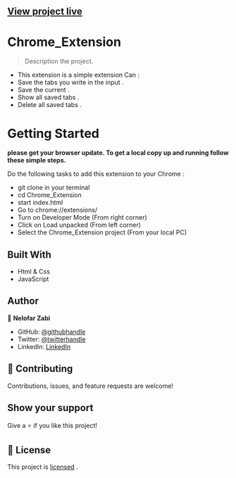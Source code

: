 
## [View project live](https://nelofarzabi.github.io/Chrome_Extension/)

# Chrome_Extension 

> Description the project.
- This extension is a simple extension Can :  
- Save the tabs you write in the input .  
- Save the current . 
- Show all saved tabs . 
- Delete all saved tabs  . 


# Getting Started

**please get your browser update. To get a local copy up and running follow these simple steps.**

Do the following tasks to add this extension to your Chrome : 

- git clone in your terminal
- cd Chrome_Extension
- start index.html
- Go to chrome://extensions/
- Turn on Developer Mode (From right corner)
- Click on Load unpacked (From left corner)
- Select the Chrome_Extension project (From your local PC) 


## Built With

- Html & Css
- JavaScript

## Author

👤 **Nelofar Zabi**

- GitHub: [@githubhandle](https://github.com/Nelofarzabi)
- Twitter: [@twitterhandle](https://twitter.com/NelofarZabi)
- LinkedIn: [LinkedIn](https://www.linkedin.com/in/nelofar-zabi-1a1066213)

## 🤝 Contributing

Contributions, issues, and feature requests are welcome!

## Show your support

Give a ⭐️ if you like this project!

## 📝 License

This project is 
[licensed](https://github.com/Nelofarzabi/Chrome_Extension/blob/main/LICENSE) .
